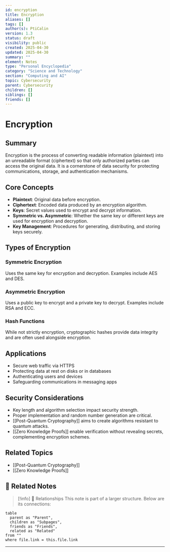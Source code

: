 ```yaml
---
id: encryption
title: Encryption
aliases: []
tags: []
author(s): PtiCalin
version: 1.3
status: draft
visibility: public
created: 2025-04-30
updated: 2025-04-30
summary: ""
element: Notes
type: "Personal Encyclopedia"
category: "Science and Technology"
section: "Computing and AI"
topic: Cybersecurity
parent: Cybersecurity
children: []
siblings: []
friends: []
---
```

# Encryption

## Summary
Encryption is the process of converting readable information (plaintext) into an unreadable format (ciphertext) so that only authorized parties can access the original data. It is a cornerstone of data security for protecting communications, storage, and authentication mechanisms.

## Core Concepts
- **Plaintext**: Original data before encryption.
- **Ciphertext**: Encoded data produced by an encryption algorithm.
- **Keys**: Secret values used to encrypt and decrypt information.
- **Symmetric vs. Asymmetric**: Whether the same key or different keys are used for encryption and decryption.
- **Key Management**: Procedures for generating, distributing, and storing keys securely.

## Types of Encryption
### Symmetric Encryption
Uses the same key for encryption and decryption. Examples include AES and DES.

### Asymmetric Encryption
Uses a public key to encrypt and a private key to decrypt. Examples include RSA and ECC.

### Hash Functions
While not strictly encryption, cryptographic hashes provide data integrity and are often used alongside encryption.

## Applications
- Secure web traffic via HTTPS
- Protecting data at rest on disks or in databases
- Authenticating users and devices
- Safeguarding communications in messaging apps

## Security Considerations
- Key length and algorithm selection impact security strength.
- Proper implementation and random number generation are critical.
- [[Post-Quantum Cryptography]] aims to create algorithms resistant to quantum attacks.
- [[Zero Knowledge Proofs]] enable verification without revealing secrets, complementing encryption schemes.

## Related Topics
- [[Post-Quantum Cryptography]]
- [[Zero Knowledge Proofs]]

## 🔗 Related Notes

> [!info] 🧠 Relationships
> This note is part of a larger structure. Below are its connections:

```dataview
table
  parent as "Parent",
  children as "Subpages",
  friends as "Friends",
  related as "Related"
from ""
where file.link = this.file.link
```

---
